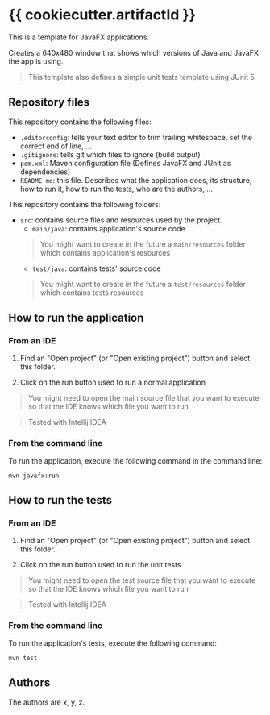# {{ cookiecutter.artifactId }}

This is a template for JavaFX applications.

Creates a 640x480 window that shows which versions of Java and JavaFX the app is using.

> This template also defines a simple unit tests template using JUnit 5.

## Repository files

This repository contains the following files:
* ```.editorconfig```: tells your text editor to trim trailing whitespace, set the correct end of line, ...
* ```.gitignore```: tells git which files to ignore (build output)
* ```pom.xml```: Maven configuration file (Defines JavaFX and JUnit as dependencies)
* ```README.md```: this file. Describes what the application does, its structure, how to run it, how to run the tests, who are the authors, ...

This repository contains the following folders:
* ```src```: contains source files and resources used by the project.
    * ```main/java```: contains application's source code
    > You might want to create in the future a ```main/resources``` folder which contains application's resources
    * ```test/java```: contains tests' source code
    > You might want to create in the future a ```test/resources``` folder which contains tests resources

## How to run the application

### From an IDE

1. Find an "Open project" (or "Open existing project") button and select this folder.

2. Click on the run button used to run a normal application
> You might need to open the main source file that you want to execute so that the IDE knows which file you want to run

> Tested with Intellij IDEA

### From the command line

To run the application, execute the following command in the command line:
```
mvn javafx:run
```

## How to run the tests

### From an IDE

1. Find an "Open project" (or "Open existing project") button and select this folder.

2. Click on the run button used to run the unit tests
> You might need to open the test source file that you want to execute so that the IDE knows which file you want to run

> Tested with Intellij IDEA

### From the command line

To run the application's tests, execute the following command:
```
mvn test
```

## Authors

The authors are x, y, z.
